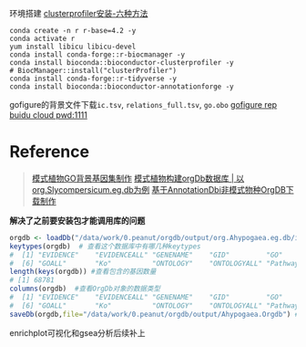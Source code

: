 环境搭建
[clusterprofiler安装-六种方法](https://mp.weixin.qq.com/s/BYydet8hoBdbfZQgdc2dIA)
```shell
conda create -n r r-base=4.2 -y
conda activate r
yum install libicu libicu-devel
conda install conda-forge::r-biocmanager -y
conda install bioconda::bioconductor-clusterprofiler -y
# BiocManager::install("clusterProfiler")
conda install conda-forge::r-tidyverse -y
conda install bioconda::bioconductor-annotationforge -y
```

gofigure的背景文件下载`ic.tsv`, `relations_full.tsv`, `go.obo` [gofigure rep](https://gitlab.com/evogenlab/GO-Figure/-/tree/master/data?ref_type=heads) [buidu cloud pwd:1111]()

# Reference
> [模式植物GO背景基因集制作](https://mp.weixin.qq.com/s/08hAZs24mi_KBOa4QZRLdQ)
> [模式植物构建orgDb数据库 | 以org.Slycompersicum.eg.db为例](https://mp.weixin.qq.com/s/b8OrDKJJGdXwF9B1C7l6zg)
> [基于AnnotationDbi非模式物种OrgDB下载制作](https://mp.weixin.qq.com/s/auyTKJhfos0wi_yPsA7O0g)

**解决了之前要安装包才能调用库的问题**
```R 
orgdb <- loadDb("/data/work/0.peanut/orgdb/output/org.Ahypogaea.eg.db/inst/extdata/org.Ahypogaea.eg.sqlite") #加载本地数据库
keytypes(orgdb)  # 查看这个数据库中有哪几种keytypes
#  [1] "EVIDENCE"    "EVIDENCEALL" "GENENAME"    "GID"         "GO"         
#  [6] "GOALL"       "Ko"          "ONTOLOGY"    "ONTOLOGYALL" "Pathway"    
length(keys(orgdb)) #查看包含的基因数量
# [1] 68781
columns(orgdb)  #查看OrgDb对象的数据类型
#  [1] "EVIDENCE"    "EVIDENCEALL" "GENENAME"    "GID"         "GO"         
#  [6] "GOALL"       "Ko"          "ONTOLOGY"    "ONTOLOGYALL" "Pathway" 
saveDb(orgdb,file="/data/work/0.peanut/orgdb/output/Ahypogaea.Orgdb") #把Capra_hircus对象保存成Capra_hircus.OrgDb文件。
```

enrichplot可视化和gsea分析后续补上